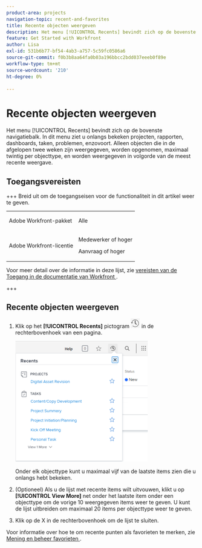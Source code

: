 ```yaml
---
product-area: projects
navigation-topic: recent-and-favorites
title: Recente objecten weergeven
description: Het menu [!UICONTROL Recents] bevindt zich op de bovenste navigatiebalk. In dit menu ziet u onlangs bekeken projecten, rapporten, dashboards, taken, problemen, enzovoort.
feature: Get Started with Workfront
author: Lisa
exl-id: 531b6b77-bf54-4ab3-a757-5c59fc0586a6
source-git-commit: f0b3b8aa64fa0b03a196bbcc2bdd037eeeb0f89e
workflow-type: tm+mt
source-wordcount: '210'
ht-degree: 0%

---
```


# Recente objecten weergeven

Het menu [!UICONTROL Recents] bevindt zich op de bovenste navigatiebalk. In dit menu ziet u onlangs bekeken projecten, rapporten, dashboards, taken, problemen, enzovoort. Alleen objecten die in de afgelopen twee weken zijn weergegeven, worden opgenomen, maximaal twintig per objecttype, en worden weergegeven in volgorde van de meest recente weergave.

## Toegangsvereisten

+++ Breid uit om de toegangseisen voor de functionaliteit in dit artikel weer te geven.

<table style="table-layout:auto"> 
 <col> 
 </col> 
 <col> 
 </col> 
 <tbody> 
  <tr> 
   <td role="rowheader">Adobe Workfront-pakket</td> 
   <td> <p>Alle</p> </td> 
  </tr> 
  <tr> 
   <td role="rowheader">Adobe Workfront-licentie</td> 
   <td> 
   <p>Medewerker of hoger</p> 
   <p>Aanvraag of hoger</p> </td> 
  </tr> 
 </tbody> 
</table>

Voor meer detail over de informatie in deze lijst, zie [&#x200B; vereisten van de Toegang in de documentatie van Workfront &#x200B;](/help/quicksilver/administration-and-setup/add-users/access-levels-and-object-permissions/access-level-requirements-in-documentation.md).

+++


## Recente objecten weergeven

1. Klik op het **[!UICONTROL Recents]** pictogram ![[!UICONTROL Recents]](assets/recents-icon-40x43.png) in de rechterbovenhoek van een pagina.

   ![&#x200B; lijst van Recenten &#x200B;](assets/recents-list-2022-350x319.png)

   Onder elk objecttype kunt u maximaal vijf van de laatste items zien die u onlangs hebt bekeken.

1. (Optioneel) Als u de lijst met recente items wilt uitvouwen, klikt u op **[!UICONTROL View More]** net onder het laatste item onder een objecttype om de vorige 10 weergegeven items weer te geven. U kunt de lijst uitbreiden om maximaal 20 items per objecttype weer te geven.
1. Klik op de X in de rechterbovenhoek om de lijst te sluiten.

Voor informatie over hoe te om recente punten als favorieten te merken, zie [&#x200B; Mening en beheer favorieten &#x200B;](../../../workfront-basics/navigate-workfront/recent-and-favorites/view-and-manage-favorites.md).
